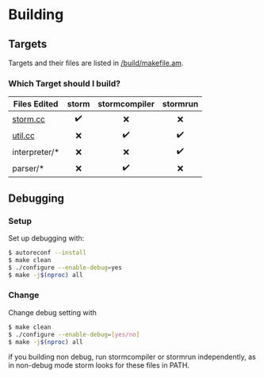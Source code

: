 # Building

## Targets
Targets and their files are listed in [/build/makefile.am]().

### Which Target should I build?
Files Edited               | storm                  | stormcompiler    | stormrun         |
---------------------------|:----------------------:|:----------------:|:----------------:|
[storm.cc](/Storm/main.cc) |:heavy_check_mark:      |:x:               |:x:               |
[util.cc](/Storm/util.cc)  |:x:                     |:heavy_check_mark:|:heavy_check_mark:|
interpreter/\*             |:x:                     |:x:               |:heavy_check_mark:|
parser/\*                  |:x:                     |:heavy_check_mark:|:x:               |

## Debugging

### Setup
Set up debugging with:
```sh
$ autoreconf --install
$ make clean
$ ./configure --enable-debug=yes
$ make -j$(nproc) all
```

### Change 
Change debug setting with
```sh
$ make clean
$ ./configure --enable-debug=[yes/no]
$ make -j$(nproc) all
```

if you building non debug, run stormcompiler or stormrun independently, as in non-debug mode storm looks for these files in PATH.
